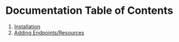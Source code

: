 # Documentation Table of Contents

1. [Installation](01_installation.md)
2. [Adding Endpoints/Resources](02_endpoints.md)
